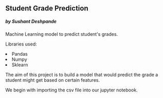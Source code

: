 ## Student Grade Prediction
##### by Sushant Deshpande

Machine Learning model to predict student's grades.

Libraries used:
    <li>Pandas</li>
    <li>Numpy</li>
    <li>Sklearn</li>

The aim of this project is to build a model that would predict the grade a student might get based on certain features.

We begin with importing the csv file into our jupyter notebook.